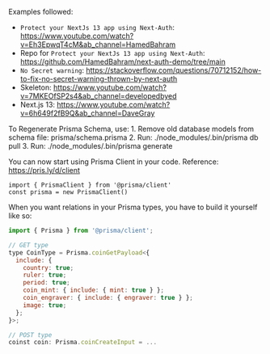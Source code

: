 Examples followed:

- `Protect your NextJs 13 app using Next-Auth`: https://www.youtube.com/watch?v=Eh3EpwqT4cM&ab_channel=HamedBahram
- Repo for `Protect your NextJs 13 app using Next-Auth`: https://github.com/HamedBahram/next-auth-demo/tree/main
- `No Secret warning`: https://stackoverflow.com/questions/70712152/how-to-fix-no-secret-warning-thrown-by-next-auth
- Skeleton: https://www.youtube.com/watch?v=7MKEOfSP2s4&ab_channel=developedbyed
- Next.js 13: https://www.youtube.com/watch?v=6h649f2fB9Q&ab_channel=DaveGray

To Regenerate Prisma Schema, use: 1. Remove old database models from schema file: prisma/schema.prisma 2. Run: ./node_modules/.bin/prisma db pull 3. Run: ./node_modules/.bin/prisma generate

You can now start using Prisma Client in your code. Reference: https://pris.ly/d/client

    import { PrismaClient } from '@prisma/client'
    const prisma = new PrismaClient()

When you want relations in your Prisma types, you have to build it yourself like so:

```js
import { Prisma } from '@prisma/client';

// GET type
type CoinType = Prisma.coinGetPayload<{
  include: {
    country: true;
    ruler: true;
    period: true;
    coin_mint: { include: { mint: true } };
    coin_engraver: { include: { engraver: true } };
    image: true;
  };
}>;

// POST type
coinst coin: Prisma.coinCreateInput = ...
```
